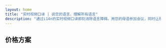 ```yaml
---
layout: home
title: "实时视频口译 | 说您的语言，理解所有语言"
description: "通过i14n的实时视频口译即刻消除语言障碍。用您的母语参加会议，同时让所有人都能完美理解。当科技可以架起沟通的桥梁时，何必去学习新语言？"
---
```


<!-- text="专注于成长 — 让iMind处理语言问题。" -->
<!-- text="课堂需要数年时间；iMind今天就能实现所有语言的实时理解。" -->
<!-- text="即刻理解 — 无需学习外语" -->

<HeroSection
title="实时**口译**视频会议"
text="为那些因**语言障碍**而错失商机、延误进度和造成代价高昂错误的企业提供解决方案。">
<AuthButton text="体验实时演示 →" buttonClass="brand"/>
<NavButton to="#pricing" buttonClass="alt" buttonLabel="价格" />
</HeroSection>

<span id="1"></span>

<FeatureBlock :card="{
  title: '即时使用100多种语言交流',
  details: 'iMind使每位参与者都能使用母语自然交谈 — [实时](/guide/how-it-works)进行，**无需字幕**，零延迟。',
    items: [
      '⚡︎ 自由发言 — 即刻被理解。',
      '✧ AI驱动的口译能够准确把握语气、意图和行业专业术语。',
      '✧ 双向、持续的语音对语音口译，无需手动设置。',
    ],
  link: './guide/what-is-imind',
  src: {
    light: '/1.png',
    dark: '/1.png',
  },
  inversion: false
}" />

<span id="2"></span>

<FeatureBlock :card="{
  title: '会议中的**智慧大脑**',
  details: 'iMind将每次多语言会议转化为清晰、可搜索的知识。',
  items: [
    '⚡︎ 即时搜索过去和当前会议的任何内容。自然提问，无需回看录音即可获得精确答案。',
    '✧ 永不遗漏任何会议事项。我们的AI自动从对话中提取任务、负责人和截止日期。',
    '✧ AI会议摘要用任何语言即时提供要点，无需手动记录即可保持所有人步调一致。',
  ],
  link: '/guide/how-it-works#🧩-deep-memory-deep-understanding',
  src: {
    light: '/2l.png',
    dark: '/2d.png',
  },
  inversion: true
}" />

<span id="3"></span>

<FeatureBlock :card="{
  title: '专为正式会议打造 — 不仅仅是对话',
  details: 'iMind是专业级视频会议平台，而不是轻量级附加组件或插件。',
  items: [
    '✧ 1080p分辨率、智能降噪和专注语音采集。',
    '✧ 日程安排、会议管理、演示、录制和完整日历集成 — 一切内置，随时可用。',
    '⚡︎ 实时转录、参与者聊天，以及确保会议高效进行的AI助手。'
  ],
  link: '/guide/how-it-works',
  src: {
    light: '/3l.png',
    dark: '/3d.png',
  },
  inversion: false
}" />

<span id="4"></span>

<FeatureBlock
  :card="{
    title: '安全保密设计',
    details:
      'iMind专为需要信任保障的对话而设计。虽然我们依赖最优质的第三方基础设施，但[保密性始终掌握在您手中](/guide/privacy-architecture)。',
    items: [
      '⚡︎ 区域隐私保护 — 选择数据处理地点。我们根据您的合规区域（如欧盟、美国、亚洲）路由所有口译、存储和分析服务。',
      '✧ 默认私密 — iMind本身**绝不**存储或使用您的内容用于训练、分析或第三方访问。',
      '✧ 架构合规 — 符合GDPR、CCPA和UAE PDPL要求，完全支持数据导出和删除权限。'
    ],
    link: '/guide/privacy-architecture',
    src: {
      light: '/4.png',
      dark: '/4.png',
    },
    inversion: true
  }"
/>

## 价格方案

<PricingPlans :plans="[
  {
    title: '商业入门版',
    details: '每位用户 **$7** / 月',
    items: [
      '即时使用100多种语言交谈 [ℹ️](#1)',
      '专为正式会议设计 — 不仅仅是聊天 [ℹ️](#3)',
    ],
    linkText: '开始试用',
    linkHref: '/guide/use-cases#negotiations',
    bullet: '💬'
  },
  {
    title: '商业标准版',
    details: '每位用户 **$14** / 月',
    items: [
      '即时使用100多种语言交谈 [ℹ️](#1)',
      '专为正式会议设计 — 不仅仅是聊天 [ℹ️](#3)',
      '会议中的**智能助手** [ℹ️](#2)',
    ],
    linkText: '开始试用',
    linkHref: '/guide/use-cases#operations',
    bullet: '⚡︎'
  },
  {
    title: '商业高级版',
    details: '每位用户 **$22** / 月',
    items: [
      '即时使用100多种语言交谈 [ℹ️](#1)',
      '专为正式会议设计 — 不仅仅是聊天 [ℹ️](#3)',
      '会议中的**智能助手** [ℹ️](#2)',
      '区域分段隐私架构 [ℹ️](#4)'
    ],
    linkText: '开始试用',
    linkHref: '/guide/use-cases#operations',
    bullet: '💰'
  }
]" />